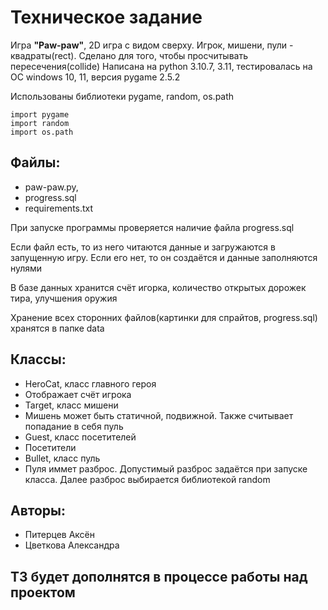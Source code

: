# Техническое задание

Игра **"Paw-paw"**, 2D игра с видом сверху. Игрок, мишени, пули - квадраты(rect). Сделано для того, чтобы просчитывать пересечения(collide)
Написана на python 3.10.7, 3.11, тестировалась на OC windows 10, 11, версия pygame 2.5.2

Использованы библиотеки pygame, random, os.path
```
import pygame
import random
import os.path
```


## Файлы:
- paw-paw.py,
- progress.sql
- requirements.txt

При запуске программы проверяется наличие файла progress.sql

Если файл есть, то из него читаются данные и загружаются в запущенную игру.
Если его нет, то он создаётся и данные заполняются нулями

В базе данных хранится счёт игорка, количество открытых дорожек тира, улучшения оружия

Хранение всех сторонних файлов(картинки для спрайтов, progress.sql) хранятся в папке data

## Классы:
- HeroCat, класс главного героя
-   Отображает счёт игрока
- Target, класс мишени
-   Мишень может быть статичной, подвижной. Также считывает попадание в себя пуль
- Guest, класс посетителей
-   Посетители
- Bullet, класс пуль
-   Пуля иммет разброс. Допустимый разброс задаётся при запуске класса. Далее разброс выбирается библиотекой random

## Авторы:
- Питерцев Аксён
- Цветкова Александра

## ТЗ будет дополнятся в процессе работы над проектом
